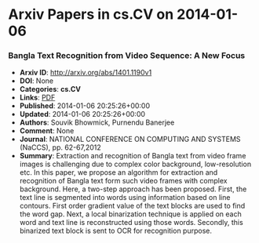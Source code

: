 # Arxiv Papers in cs.CV on 2014-01-06
### Bangla Text Recognition from Video Sequence: A New Focus
- **Arxiv ID**: http://arxiv.org/abs/1401.1190v1
- **DOI**: None
- **Categories**: **cs.CV**
- **Links**: [PDF](http://arxiv.org/pdf/1401.1190v1)
- **Published**: 2014-01-06 20:25:26+00:00
- **Updated**: 2014-01-06 20:25:26+00:00
- **Authors**: Souvik Bhowmick, Purnendu Banerjee
- **Comment**: None
- **Journal**: NATIONAL CONFERENCE ON COMPUTING AND SYSTEMS (NaCCS), pp.
  62-67,2012
- **Summary**: Extraction and recognition of Bangla text from video frame images is challenging due to complex color background, low-resolution etc. In this paper, we propose an algorithm for extraction and recognition of Bangla text form such video frames with complex background. Here, a two-step approach has been proposed. First, the text line is segmented into words using information based on line contours. First order gradient value of the text blocks are used to find the word gap. Next, a local binarization technique is applied on each word and text line is reconstructed using those words. Secondly, this binarized text block is sent to OCR for recognition purpose.



